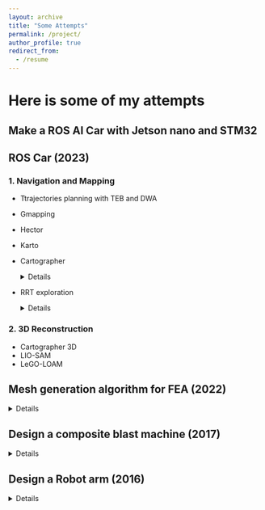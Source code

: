 ```yaml
---
layout: archive
title: "Some Attempts"
permalink: /project/
author_profile: true
redirect_from:
  - /resume
---
```


# Here is some of my attempts
## Make a ROS AI Car with Jetson nano and STM32
## ROS Car (2023)

### 1. Navigation and Mapping
- Ttrajectories planning with TEB and DWA
- Gmapping
- Hector
- Karto
- Cartographer
   <details> 
  <img src = "/files/Figure_5.png" alt = "figure" width = 400 height = 400> 
  </details>
  
- RRT exploration
  <details>
  <img src = "/files/Figure_4.png" alt = "figure" width = 400 height = 400>
  </details>
  

### 2. 3D Reconstruction
- Cartographer 3D
- LIO-SAM
- LeGO-LOAM



## Mesh generation algorithm for FEA (2022)
  
  <details> 
  <img src = "/files/Figure_center.png" alt = "figure" width = 600 height = 400>
  
  </details>

## Design a composite blast machine (2017)
 <details> 
  <img src = "/files/1.png" alt = "figure" width = 600 height = 400> 
  
  </details>

## Design a Robot arm (2016)
<details>
 <img src = "/files/3.png" alt = "figure" width = 600 height = 400> 
  
</details>









